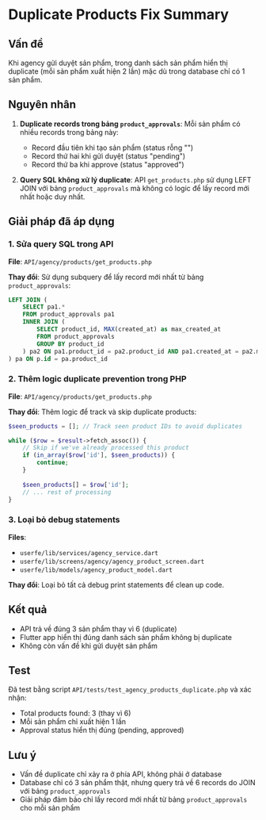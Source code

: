 # Duplicate Products Fix Summary

## Vấn đề
Khi agency gửi duyệt sản phẩm, trong danh sách sản phẩm hiển thị duplicate (mỗi sản phẩm xuất hiện 2 lần) mặc dù trong database chỉ có 1 sản phẩm.

## Nguyên nhân
1. **Duplicate records trong bảng `product_approvals`**: Mỗi sản phẩm có nhiều records trong bảng này:
   - Record đầu tiên khi tạo sản phẩm (status rỗng "")
   - Record thứ hai khi gửi duyệt (status "pending")
   - Record thứ ba khi approve (status "approved")

2. **Query SQL không xử lý duplicate**: API `get_products.php` sử dụng LEFT JOIN với bảng `product_approvals` mà không có logic để lấy record mới nhất hoặc duy nhất.

## Giải pháp đã áp dụng

### 1. Sửa query SQL trong API
**File**: `API/agency/products/get_products.php`

**Thay đổi**: Sử dụng subquery để lấy record mới nhất từ bảng `product_approvals`:

```sql
LEFT JOIN (
    SELECT pa1.*
    FROM product_approvals pa1
    INNER JOIN (
        SELECT product_id, MAX(created_at) as max_created_at
        FROM product_approvals
        GROUP BY product_id
    ) pa2 ON pa1.product_id = pa2.product_id AND pa1.created_at = pa2.max_created_at
) pa ON p.id = pa.product_id
```

### 2. Thêm logic duplicate prevention trong PHP
**File**: `API/agency/products/get_products.php`

**Thay đổi**: Thêm logic để track và skip duplicate products:

```php
$seen_products = []; // Track seen product IDs to avoid duplicates

while ($row = $result->fetch_assoc()) {
    // Skip if we've already processed this product
    if (in_array($row['id'], $seen_products)) {
        continue;
    }
    
    $seen_products[] = $row['id'];
    // ... rest of processing
}
```

### 3. Loại bỏ debug statements
**Files**: 
- `userfe/lib/services/agency_service.dart`
- `userfe/lib/screens/agency/agency_product_screen.dart`
- `userfe/lib/models/agency_product_model.dart`

**Thay đổi**: Loại bỏ tất cả debug print statements để clean up code.

## Kết quả
- API trả về đúng 3 sản phẩm thay vì 6 (duplicate)
- Flutter app hiển thị đúng danh sách sản phẩm không bị duplicate
- Không còn vấn đề khi gửi duyệt sản phẩm

## Test
Đã test bằng script `API/tests/test_agency_products_duplicate.php` và xác nhận:
- Total products found: 3 (thay vì 6)
- Mỗi sản phẩm chỉ xuất hiện 1 lần
- Approval status hiển thị đúng (pending, approved)

## Lưu ý
- Vấn đề duplicate chỉ xảy ra ở phía API, không phải ở database
- Database chỉ có 3 sản phẩm thật, nhưng query trả về 6 records do JOIN với bảng `product_approvals`
- Giải pháp đảm bảo chỉ lấy record mới nhất từ bảng `product_approvals` cho mỗi sản phẩm 